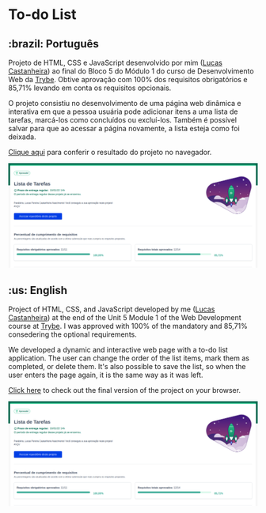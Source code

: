
# To-do List
<h2>:brazil: Português</h2>
<p id="pt">Projeto de HTML, CSS e JavaScript desenvolvido por mim (<a href="https://www.linkedin.com/in/lucas-pereira-castanheira-nascimento-238355190/" target="_blank" rel="external">Lucas Castanheira</a>) ao final do Bloco 5 do Módulo 1 do curso de Desenvolvimento Web da <a href="https://www.betrybe.com" targe="_blank" rel="nofollow">Trybe</a>. Obtive aprovação com 100% dos requisitos obrigatórios e 85,71% levando em conta os requisitos opcionais.</p>
<p>O projeto consistiu no desenvolvimento de uma página web dinâmica e interativa em que a pessoa usuária pode adicionar itens a uma lista de tarefas, marcá-los como concluídos ou excluí-los. Também é possível salvar para que ao acessar a página novamente, a lista esteja como foi deixada.</p>
<p><a href="https://lucas-pcn.github.io/to-do-list/" target="_blank">Clique aqui</a> para conferir o resultado do projeto no navegador.</p>

![My grade of the project - Minha nota no projeto](./toDoList.png)

<h2 id="en">:us: English</h2>
<p>Project of HTML, CSS, and JavaScript developed by me (<a href="https://www.linkedin.com/in/lucas-pereira-castanheira-nascimento-238355190/" rel="external">Lucas Castanheira</a>) at the end of the Unit 5 Module 1 of the Web Development course at <a href="https://www.betrybe.com" targe="_blank" rel="nofollow">Trybe</a>. I was approved with 100% of the mandatory and 85,71% consedering the optional requirements.</p>
<p>We developed a dynamic and interactive web page with a to-do list application. The user can change the order of the list items, mark them as completed, or delete them. It's also possible to save the list, so when the user enters the page again, it is the same way as it was left.</p>
<p><a href="https://lucas-pcn.github.io/to-do-list/" target="_blank">Click here</a> to check out the final version of the project on your browser.</p>

![My grade of the project - Minha nota no projeto](./toDoList.png)
